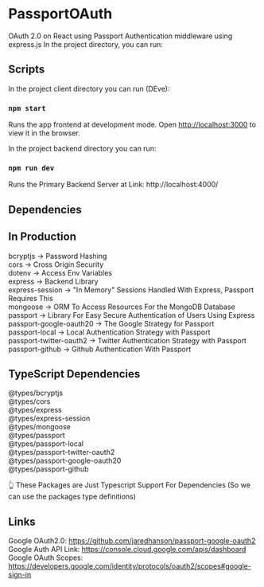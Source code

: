 # PassportOAuth
OAuth 2.0 on React using Passport Authentication middleware using express.js
In the project directory, you can run:

## Scripts

In the project client directory you can run (DEve):

### `npm start`

Runs the app frontend at development mode.
Open [http://localhost:3000](http://localhost:3000) to view it in the browser.

In the project backend directory you can run:

### `npm run dev`

Runs the Primary Backend Server at Link: http://localhost:4000/

## Dependencies

## In Production

bcryptjs -> Password Hashing  <br/>
cors -> Cross Origin Security <br/>
dotenv -> Access Env Variables  <br/>
express -> Backend Library  <br/>
express-session -> "In Memory" Sessions Handled With Express, Passport Requires This  <br/>
mongoose -> ORM To Access Resources For the MongoDB Database  <br/>
passport -> Library For Easy Secure Authentication of Users Using Express  <br/>
passport-google-oauth20 -> The Google Strategy for Passport  <br/>
passport-local -> Local Authentication Strategy with Passport  <br/>
passport-twitter-oauth2 -> Twitter Authentication Strategy with Passport  <br/>
passport-github -> Github Authentication With Passport  <br/>

## TypeScript Dependencies

@types/bcryptjs  <br/>
@types/cors  <br/>
@types/express  <br/>
@types/express-session  <br/>
@types/mongoose  <br/>
@types/passport  <br/>
@types/passport-local  <br/>
@types/passport-twitter-oauth2  <br/>
@types/passport-google-oauth20  <br/>
@types/passport-github  <br/>

👆 These Packages are Just Typescript Support For Dependencies (So we can use the packages type definitions)

## Links

Google OAuth2.0: https://github.com/jaredhanson/passport-google-oauth2  <br/>
Google Auth API Link: https://console.cloud.google.com/apis/dashboard  <br/>
Google OAuth Scopes: https://developers.google.com/identity/protocols/oauth2/scopes#google-sign-in  <br/>
